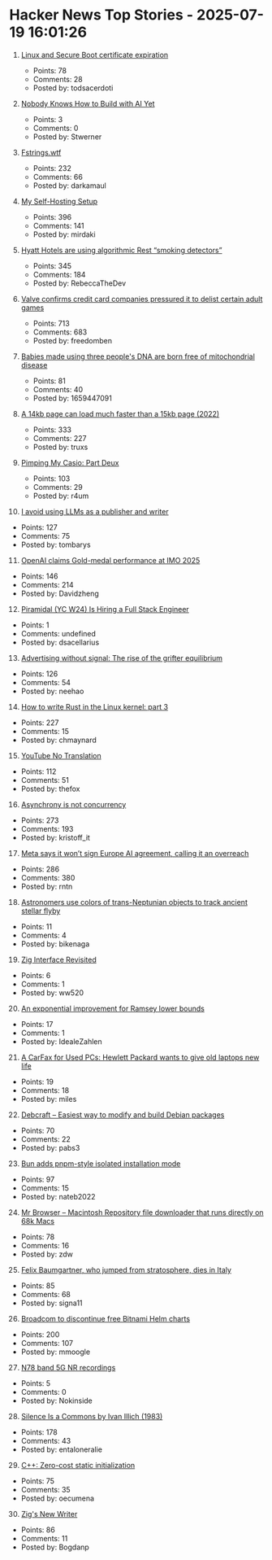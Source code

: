 # Hacker News Top Stories - 2025-07-19 16:01:26

1. [Linux and Secure Boot certificate expiration](https://lwn.net/SubscriberLink/1029767/43b62a7a7408c2a9/)
   - Points: 78
   - Comments: 28
   - Posted by: todsacerdoti

2. [Nobody Knows How to Build with AI Yet](https://worksonmymachine.substack.com/p/nobody-knows-how-to-build-with-ai)
   - Points: 3
   - Comments: 0
   - Posted by: Stwerner

3. [Fstrings.wtf](https://fstrings.wtf/)
   - Points: 232
   - Comments: 66
   - Posted by: darkamaul

4. [My Self-Hosting Setup](https://codecaptured.com/blog/my-ultimate-self-hosting-setup/)
   - Points: 396
   - Comments: 141
   - Posted by: mirdaki

5. [Hyatt Hotels are using algorithmic Rest “smoking detectors”](https://twitter.com/_ZachGriff/status/1945959030851035223)
   - Points: 345
   - Comments: 184
   - Posted by: RebeccaTheDev

6. [Valve confirms credit card companies pressured it to delist certain adult games](https://www.pcgamer.com/software/platforms/valve-confirms-credit-card-companies-pressured-it-to-delist-certain-adult-games-from-steam/)
   - Points: 713
   - Comments: 683
   - Posted by: freedomben

7. [Babies made using three people's DNA are born free of mitochondrial disease](https://www.bbc.com/news/articles/cn8179z199vo)
   - Points: 81
   - Comments: 40
   - Posted by: 1659447091

8. [A 14kb page can load much faster than a 15kb page (2022)](https://endtimes.dev/why-your-website-should-be-under-14kb-in-size/)
   - Points: 333
   - Comments: 227
   - Posted by: truxs

9. [Pimping My Casio: Part Deux](https://blog.jgc.org/2025/07/pimping-my-casio-part-deux.html)
   - Points: 103
   - Comments: 29
   - Posted by: r4um

10. [I avoid using LLMs as a publisher and writer](https://lifehacky.net/prompt-0b953c089b44)
   - Points: 127
   - Comments: 75
   - Posted by: tombarys

11. [OpenAI claims Gold-medal performance at IMO 2025](https://twitter.com/alexwei_/status/1946477742855532918)
   - Points: 146
   - Comments: 214
   - Posted by: Davidzheng

12. [Piramidal (YC W24) Is Hiring a Full Stack Engineer](https://www.ycombinator.com/companies/piramidal/jobs/JfeI3uE-full-stack-engineer)
   - Points: 1
   - Comments: undefined
   - Posted by: dsacellarius

13. [Advertising without signal: The rise of the grifter equilibrium](https://www.gojiberries.io/advertising-without-signal-whe-amazon-ads-confuse-more-than-they-clarify/)
   - Points: 126
   - Comments: 54
   - Posted by: neehao

14. [How to write Rust in the Linux kernel: part 3](https://lwn.net/SubscriberLink/1026694/3413f4b43c862629/)
   - Points: 227
   - Comments: 15
   - Posted by: chmaynard

15. [YouTube No Translation](https://addons.mozilla.org/en-US/firefox/addon/youtube-no-translation/)
   - Points: 112
   - Comments: 51
   - Posted by: thefox

16. [Asynchrony is not concurrency](https://kristoff.it/blog/asynchrony-is-not-concurrency/)
   - Points: 273
   - Comments: 193
   - Posted by: kristoff_it

17. [Meta says it won’t sign Europe AI agreement, calling it an overreach](https://www.cnbc.com/2025/07/18/meta-europe-ai-code.html)
   - Points: 286
   - Comments: 380
   - Posted by: rntn

18. [Astronomers use colors of trans-Neptunian objects to track ancient stellar flyby](https://phys.org/news/2025-07-astronomers-trans-neptunian-track-ancient.html)
   - Points: 11
   - Comments: 4
   - Posted by: bikenaga

19. [Zig Interface Revisited](https://williamw520.github.io/2025/07/13/zig-interface-revisited.html)
   - Points: 6
   - Comments: 1
   - Posted by: ww520

20. [An exponential improvement for Ramsey lower bounds](https://arxiv.org/abs/2507.12926)
   - Points: 17
   - Comments: 1
   - Posted by: IdealeZahlen

21. [A CarFax for Used PCs: Hewlett Packard wants to give old laptops new life](https://spectrum.ieee.org/carfax-used-pcs)
   - Points: 19
   - Comments: 18
   - Posted by: miles

22. [Debcraft – Easiest way to modify and build Debian packages](https://optimizedbyotto.com/post/debcraft-easy-debian-packaging/)
   - Points: 70
   - Comments: 22
   - Posted by: pabs3

23. [Bun adds pnpm-style isolated installation mode](https://github.com/oven-sh/bun/pull/20440)
   - Points: 97
   - Comments: 15
   - Posted by: nateb2022

24. [Mr Browser – Macintosh Repository file downloader that runs directly on 68k Macs](https://www.macintoshrepository.org/44146-mr-browser)
   - Points: 78
   - Comments: 16
   - Posted by: zdw

25. [Felix Baumgartner, who jumped from stratosphere, dies in Italy](https://www.theinternational.at/felix-baumgartner-who-jumped-from-stratosphere-dies-in-italy/)
   - Points: 85
   - Comments: 68
   - Posted by: signa11

26. [Broadcom to discontinue free Bitnami Helm charts](https://github.com/bitnami/charts/issues/35164)
   - Points: 200
   - Comments: 107
   - Posted by: mmoogle

27. [N78 band 5G NR recordings](https://destevez.net/2025/07/n78-band-5g-nr-recordings/)
   - Points: 5
   - Comments: 0
   - Posted by: Nokinside

28. [Silence Is a Commons by Ivan Illich (1983)](http://www.davidtinapple.com/illich/1983_silence_commons.html)
   - Points: 178
   - Comments: 43
   - Posted by: entaloneralie

29. [C++: Zero-cost static initialization](https://cofault.com/zero-cost-static.html)
   - Points: 75
   - Comments: 35
   - Posted by: oecumena

30. [Zig's New Writer](https://www.openmymind.net/Zigs-New-Writer/)
   - Points: 86
   - Comments: 11
   - Posted by: Bogdanp

